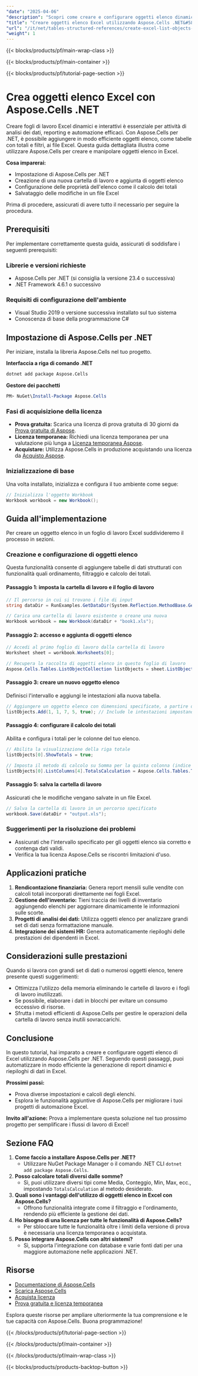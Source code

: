 ```yaml
---
"date": "2025-04-06"
"description": "Scopri come creare e configurare oggetti elenco dinamici in Excel utilizzando Aspose.Cells per .NET. Segui questa guida passo passo per migliorare l'analisi e il reporting dei dati."
"title": "Creare oggetti elenco Excel utilizzando Aspose.Cells .NET&#58; una guida passo passo"
"url": "/it/net/tables-structured-references/create-excel-list-objects-aspose-cells-net/"
"weight": 1
---
```


{{< blocks/products/pf/main-wrap-class >}}

{{< blocks/products/pf/main-container >}}

{{< blocks/products/pf/tutorial-page-section >}}


# Crea oggetti elenco Excel con Aspose.Cells .NET

Creare fogli di lavoro Excel dinamici e interattivi è essenziale per attività di analisi dei dati, reporting e automazione efficaci. Con Aspose.Cells per .NET, è possibile aggiungere in modo efficiente oggetti elenco, come tabelle con totali e filtri, ai file Excel. Questa guida dettagliata illustra come utilizzare Aspose.Cells per creare e manipolare oggetti elenco in Excel.

**Cosa imparerai:**
- Impostazione di Aspose.Cells per .NET
- Creazione di una nuova cartella di lavoro e aggiunta di oggetti elenco
- Configurazione delle proprietà dell'elenco come il calcolo dei totali
- Salvataggio delle modifiche in un file Excel

Prima di procedere, assicurati di avere tutto il necessario per seguire la procedura.

## Prerequisiti

Per implementare correttamente questa guida, assicurati di soddisfare i seguenti prerequisiti:

### Librerie e versioni richieste
- Aspose.Cells per .NET (si consiglia la versione 23.4 o successiva)
- .NET Framework 4.6.1 o successivo

### Requisiti di configurazione dell'ambiente
- Visual Studio 2019 o versione successiva installato sul tuo sistema
- Conoscenza di base della programmazione C#

## Impostazione di Aspose.Cells per .NET

Per iniziare, installa la libreria Aspose.Cells nel tuo progetto.

**Interfaccia a riga di comando .NET**
```bash
dotnet add package Aspose.Cells
```

**Gestore dei pacchetti**
```powershell
PM> NuGet\Install-Package Aspose.Cells
```

### Fasi di acquisizione della licenza
- **Prova gratuita:** Scarica una licenza di prova gratuita di 30 giorni da [Prova gratuita di Aspose](https://releases.aspose.com/cells/net/).
- **Licenza temporanea:** Richiedi una licenza temporanea per una valutazione più lunga a [Licenza temporanea Aspose](https://purchase.aspose.com/temporary-license/).
- **Acquistare:** Utilizza Aspose.Cells in produzione acquistando una licenza da [Acquisto Aspose](https://purchase.aspose.com/buy).

### Inizializzazione di base

Una volta installato, inizializza e configura il tuo ambiente come segue:

```csharp
// Inizializza l'oggetto Workbook
Workbook workbook = new Workbook();
```

## Guida all'implementazione

Per creare un oggetto elenco in un foglio di lavoro Excel suddivideremo il processo in sezioni.

### Creazione e configurazione di oggetti elenco

Questa funzionalità consente di aggiungere tabelle di dati strutturati con funzionalità quali ordinamento, filtraggio e calcolo dei totali.

#### Passaggio 1: imposta la cartella di lavoro e il foglio di lavoro

```csharp
// Il percorso in cui si trovano i file di input
string dataDir = RunExamples.GetDataDir(System.Reflection.MethodBase.GetCurrentMethod().DeclaringType);

// Carica una cartella di lavoro esistente o creane una nuova
Workbook workbook = new Workbook(dataDir + "book1.xls");
```

#### Passaggio 2: accesso e aggiunta di oggetti elenco

```csharp
// Accedi al primo foglio di lavoro dalla cartella di lavoro
Worksheet sheet = workbook.Worksheets[0];

// Recupera la raccolta di oggetti elenco in questo foglio di lavoro
Aspose.Cells.Tables.ListObjectCollection listObjects = sheet.ListObjects;
```

#### Passaggio 3: creare un nuovo oggetto elenco

Definisci l'intervallo e aggiungi le intestazioni alla nuova tabella.

```csharp
// Aggiungere un oggetto elenco con dimensioni specificate, a partire dalla riga 1, colonna 1
listObjects.Add(1, 1, 7, 5, true); // Include le intestazioni impostando l'ultimo parametro su "true"
```

#### Passaggio 4: configurare il calcolo dei totali

Abilita e configura i totali per le colonne del tuo elenco.

```csharp
// Abilita la visualizzazione della riga totale
listObjects[0].ShowTotals = true;

// Imposta il metodo di calcolo su Somma per la quinta colonna (indice 4)
listObjects[0].ListColumns[4].TotalsCalculation = Aspose.Cells.Tables.TotalsCalculation.Sum;
```

#### Passaggio 5: salva la cartella di lavoro

Assicurati che le modifiche vengano salvate in un file Excel.

```csharp
// Salva la cartella di lavoro in un percorso specificato
workbook.Save(dataDir + "output.xls");
```

### Suggerimenti per la risoluzione dei problemi
- Assicurati che l'intervallo specificato per gli oggetti elenco sia corretto e contenga dati validi.
- Verifica la tua licenza Aspose.Cells se riscontri limitazioni d'uso.

## Applicazioni pratiche
1. **Rendicontazione finanziaria:** Genera report mensili sulle vendite con calcoli totali incorporati direttamente nei fogli Excel.
2. **Gestione dell'inventario:** Tieni traccia dei livelli di inventario aggiungendo elenchi per aggiornare dinamicamente le informazioni sulle scorte.
3. **Progetti di analisi dei dati:** Utilizza oggetti elenco per analizzare grandi set di dati senza formattazione manuale.
4. **Integrazione dei sistemi HR:** Genera automaticamente riepiloghi delle prestazioni dei dipendenti in Excel.

## Considerazioni sulle prestazioni
Quando si lavora con grandi set di dati o numerosi oggetti elenco, tenere presente questi suggerimenti:
- Ottimizza l'utilizzo della memoria eliminando le cartelle di lavoro e i fogli di lavoro inutilizzati.
- Se possibile, elaborare i dati in blocchi per evitare un consumo eccessivo di risorse.
- Sfrutta i metodi efficienti di Aspose.Cells per gestire le operazioni della cartella di lavoro senza inutili sovraccarichi.

## Conclusione
In questo tutorial, hai imparato a creare e configurare oggetti elenco di Excel utilizzando Aspose.Cells per .NET. Seguendo questi passaggi, puoi automatizzare in modo efficiente la generazione di report dinamici e riepiloghi di dati in Excel.

**Prossimi passi:**
- Prova diverse impostazioni e calcoli degli elenchi.
- Esplora le funzionalità aggiuntive di Aspose.Cells per migliorare i tuoi progetti di automazione Excel.

**Invito all'azione:** Prova a implementare questa soluzione nel tuo prossimo progetto per semplificare i flussi di lavoro di Excel!

## Sezione FAQ
1. **Come faccio a installare Aspose.Cells per .NET?**
   - Utilizzare NuGet Package Manager o il comando .NET CLI `dotnet add package Aspose.Cells`.
2. **Posso calcolare totali diversi dalle somme?**
   - Sì, puoi utilizzare diversi tipi come Media, Conteggio, Min, Max, ecc., impostando `TotalsCalculation` al metodo desiderato.
3. **Quali sono i vantaggi dell'utilizzo di oggetti elenco in Excel con Aspose.Cells?**
   - Offrono funzionalità integrate come il filtraggio e l'ordinamento, rendendo più efficiente la gestione dei dati.
4. **Ho bisogno di una licenza per tutte le funzionalità di Aspose.Cells?**
   - Per sbloccare tutte le funzionalità oltre i limiti della versione di prova è necessaria una licenza temporanea o acquistata.
5. **Posso integrare Aspose.Cells con altri sistemi?**
   - Sì, supporta l'integrazione con database e varie fonti dati per una maggiore automazione nelle applicazioni .NET.

## Risorse
- [Documentazione di Aspose.Cells](https://reference.aspose.com/cells/net/)
- [Scarica Aspose.Cells](https://releases.aspose.com/cells/net/)
- [Acquista licenza](https://purchase.aspose.com/buy)
- [Prova gratuita e licenza temporanea](https://releases.aspose.com/cells/net/)

Esplora queste risorse per ampliare ulteriormente la tua comprensione e le tue capacità con Aspose.Cells. Buona programmazione!


{{< /blocks/products/pf/tutorial-page-section >}}

{{< /blocks/products/pf/main-container >}}

{{< /blocks/products/pf/main-wrap-class >}}

{{< blocks/products/products-backtop-button >}}